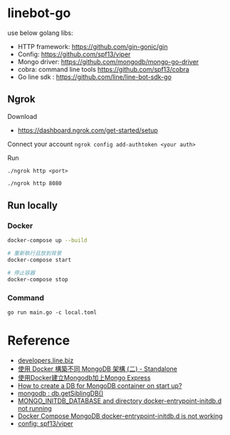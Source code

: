 # linebot-go

use below golang libs:
* HTTP framework: https://github.com/gin-gonic/gin
* Config: https://github.com/spf13/viper
* Mongo driver: https://github.com/mongodb/mongo-go-driver 
* cobra: command line tools https://github.com/spf13/cobra
* Go line sdk : https://github.com/line/line-bot-sdk-go

## Ngrok
Download
* https://dashboard.ngrok.com/get-started/setup


Connect your account
`ngrok config add-authtoken <your auth>`

Run

`./ngrok http <port>`

```sh
./ngrok http 8080
```

## Run locally
### Docker
```sh
docker-compose up --build

# 重新執行且放到背景
docker-compose start

# 停止容器
docker-compose stop
```

### Command
```
go run main.go -c local.toml
```

# Reference
* [developers.line.biz](https://developers.line.biz/en/docs/)
* [使用 Docker 構築不同 MongoDB 架構 (二) - Standalone](https://ithelp.ithome.com.tw/articles/10224871)
* [使用Docker建立Mongodb加上Mongo Express](https://104.es/2022/07/05/docker-compose-mongodb-mongo-express/)
* [How to create a DB for MongoDB container on start up?](https://stackoverflow.com/questions/42912755/how-to-create-a-db-for-mongodb-container-on-start-up)
* [mongodb : db.getSiblingDB()](https://www.mongodb.com/docs/manual/reference/method/db.getSiblingDB/)
* [MONGO_INITDB_DATABASE and directory docker-entrypoint-initdb.d not running](https://github.com/docker-library/mongo/issues/429)
* [Docker Compose MongoDB docker-entrypoint-initdb.d is not working](https://stackoverflow.com/questions/60522471/docker-compose-mongodb-docker-entrypoint-initdb-d-is-not-working)
* [config: spf13/viper](https://github.com/spf13/viper)